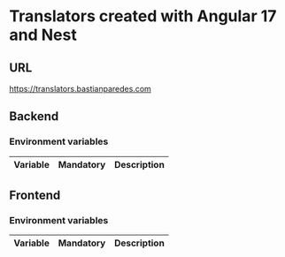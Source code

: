 # Translators created with Angular 17 and Nest

## URL
https://translators.bastianparedes.com

## Backend
### Environment variables
Variable | Mandatory | Description
--- | --- | ---

## Frontend
### Environment variables
Variable | Mandatory | Description
--- | --- | ---

